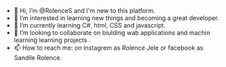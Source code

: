 - 👋 Hi, I’m @RolenceS and I'm new to this platform.
- 👀 I’m interested in learning new things and becoming a great developer.
- 🌱 I’m currently learning C#, html, CSS and javascript.
- 💞️ I’m looking to collaborate on biulding wab applications and machin learning learning projects .
- 📫 How to reach me: on instagrem as Rolence Jele or facebook as Sandile Rolence.

<!---
RolenceS/RolenceS is a ✨ special ✨ repository because its `README.md` (this file) appears on your GitHub profile.
You can click the Preview link to take a look at your changes.
--->
